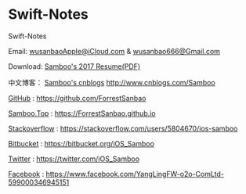 # Swift-Notes
Swift-Notes

Email: wusanbaoApple@iCloud.com & wusanbao666@Gmail.com

Download: [Samboo's 2017 Resume(PDF)](http://xa-ctfs.ftn.qq.com/ftn_handler/74ca8d9d67c35da7b911a7b2f644236bf5e225c840789637e53a182391e55fea516f8d76b0c5c0f148bc9439fb5b0372783162da2d429837a3f34c18c8ea7ad4/?fname=%E5%90%B4%E4%B8%89%E5%AE%9D2017%E4%B8%AA%E4%BA%BA%E7%AE%80%E5%8E%86.pdf&k=7c61393268e4c8c7b025f02f1437011703595d56040056091a555d01031a075a0e57140b5306561552560e050706000e06520806322133f6d5a9c4839405030900d9cffaf98bc1f8cd4f495654370e&fr=00&&txf_fid=4806eb39e6ea3bab389e0484f433d812b3f27d5b&xffz=273574)

中文博客： [Samboo's cnblogs](http://www.cnblogs.com/Samboo)  http://www.cnblogs.com/Samboo

[GitHub](https://github.com/ForrestSanbao) : https://github.com/ForrestSanbao

[Samboo.Top](https://ForrestSanbao.github.io) : https://ForrestSanbao.github.io

[Stackoverflow](https://stackoverflow.com/users/5804670/ios-samboo) : https://stackoverflow.com/users/5804670/ios-samboo

[Bitbucket](https://bitbucket.org/iOS_Samboo) : https://bitbucket.org/iOS_Samboo

[Twitter](https://twitter.com/iOS_Samboo) : https://twitter.com/iOS_Samboo

[Facebook](https://www.facebook.com/YangLingFW-o2o-ComLtd-599000346945151) : https://www.facebook.com/YangLingFW-o2o-ComLtd-599000346945151
